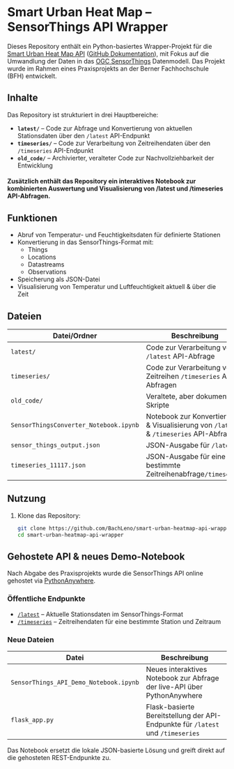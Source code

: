 # Smart Urban Heat Map – SensorThings API Wrapper

Dieses Repository enthält ein Python-basiertes Wrapper-Projekt für die [Smart Urban Heat Map API](https://smart-urban-heat-map.ch) ([GitHub Dokumentation](https://meteotest.github.io/urban-heat-API-docs/de/)), mit Fokus auf die Umwandlung der Daten in das [OGC SensorThings](https://www.ogc.org/standards/sensorthings) Datenmodell. Das Projekt wurde im Rahmen eines Praxisprojekts an der Berner Fachhochschule (BFH) entwickelt.

## Inhalte

Das Repository ist strukturiert in drei Hauptbereiche:

- **`latest/`** – Code zur Abfrage und Konvertierung von aktuellen Stationsdaten über den `/latest` API-Endpunkt
- **`timeseries/`** – Code zur Verarbeitung von Zeitreihendaten über den `/timeseries` API-Endpunkt
- **`old_code/`** – Archivierter, veralteter Code zur Nachvollziehbarkeit der Entwicklung

#### Zusätzlich enthält das Repository ein interaktives Notebook zur kombinierten Auswertung und Visualisierung von /latest und /timeseries API-Abfragen.

## Funktionen

- Abruf von Temperatur- und Feuchtigkeitsdaten für definierte Stationen
- Konvertierung in das SensorThings-Format mit:
  - Things
  - Locations
  - Datastreams
  - Observations
- Speicherung als JSON-Datei
- Visualisierung von Temperatur und Luftfeuchtigkeit aktuell & über die Zeit

## Dateien

| Datei/Ordner                        | Beschreibung |
|------------------------------------|--------------|
| `latest/`                          | Code zur Verarbeitung von `/latest` API-Abfrage |
| `timeseries/`                      | Code zur Verarbeitung von Zeitreihen `/timeseries` API-Abfragen |
| `old_code/`                        | Veraltete, aber dokumentierte Skripte |
| `SensorThingsConverter_Notebook.ipynb` | Notebook zur Konvertierung & Visualisierung von `/latest` & `/timeseries` API-Abfragen |
| `sensor_things_output.json`       | JSON-Ausgabe für `/latest` |
| `timeseries_11117.json`           | JSON-Ausgabe für eine bestimmte Zeitreihenabfrage`/timeseries` |

## Nutzung

1. Klone das Repository:
   ```bash
   git clone https://github.com/BachLeno/smart-urban-heatmap-api-wrapper.git
   cd smart-urban-heatmap-api-wrapper


## Gehostete API & neues Demo-Notebook

Nach Abgabe des Praxisprojekts wurde die SensorThings API online gehostet via [PythonAnywhere](https://www.pythonanywhere.com/).

### Öffentliche Endpunkte

- [`/latest`](https://lenobach.pythonanywhere.com/latest) – Aktuelle Stationsdaten im SensorThings-Format
- [`/timeseries`](https://lenobach.pythonanywhere.com/timeseries?stationId=11117&timeFrom=2024-11-01T00:00:00Z&timeTo=2024-11-05T00:00:00Z) – Zeitreihendaten für eine bestimmte Station und Zeitraum

### Neue Dateien

| Datei                           | Beschreibung |
|--------------------------------|--------------|
| `SensorThings_API_Demo_Notebook.ipynb` | Neues interaktives Notebook zur Abfrage der live-API über PythonAnywhere |
| `flask_app.py`                 | Flask-basierte Bereitstellung der API-Endpunkte für `/latest` und `/timeseries` |

Das Notebook ersetzt die lokale JSON-basierte Lösung und greift direkt auf die gehosteten REST-Endpunkte zu.

